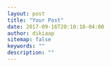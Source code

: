 ```yaml
---
layout: post
title: "Your Post"
date: 2017-09-16T20:10:18-04:00
author: dikiaap
sitemap: false
keywords: ""
description: ""
---
```


<!--more-->
